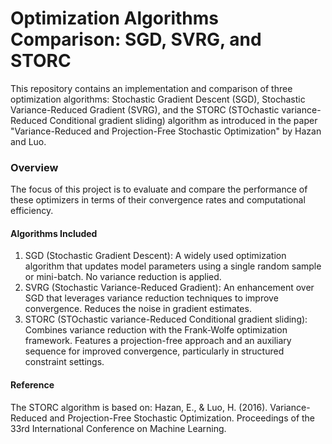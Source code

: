 # Optimization Algorithms Comparison: SGD, SVRG, and STORC
This repository contains an implementation and comparison of three optimization algorithms: Stochastic Gradient Descent (SGD), Stochastic Variance-Reduced Gradient (SVRG), and the STORC (STOchastic variance-Reduced Conditional gradient sliding) algorithm as introduced in the paper "Variance-Reduced and Projection-Free Stochastic Optimization" by Hazan and Luo.
### Overview
The focus of this project is to evaluate and compare the performance of these optimizers in terms of their convergence rates and computational efficiency.
#### Algorithms Included
1. SGD (Stochastic Gradient Descent):
  A widely used optimization algorithm that updates model parameters using a single random sample or mini-batch.
  No variance reduction is applied.
2. SVRG (Stochastic Variance-Reduced Gradient):
  An enhancement over SGD that leverages variance reduction techniques to improve convergence.
  Reduces the noise in gradient estimates.
3. STORC (STOchastic variance-Reduced Conditional gradient sliding):
  Combines variance reduction with the Frank-Wolfe optimization framework.
  Features a projection-free approach and an auxiliary sequence for improved convergence, particularly in structured constraint settings.
#### Reference
The STORC algorithm is based on:
Hazan, E., & Luo, H. (2016). Variance-Reduced and Projection-Free Stochastic Optimization. Proceedings of the 33rd International Conference on Machine Learning.
